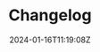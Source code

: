 ---
title: "Changelog"
date: 2024-01-16T11:19:08Z
draft: false
callout: false
callout_text: What’s all this about? See [Keeping a changelog](https://keepachangelog.com/en/1.0.0/) to find out more.
---